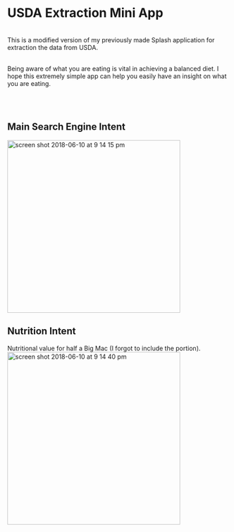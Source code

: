 # USDA Extraction Mini App
</br>
This is a modified version of my previously made Splash application for extraction the data from USDA. </br> </br>

Being aware of what you are eating is vital in achieving a balanced diet. I hope this extremely simple app can help you easily have an insight on what you are eating. 

</br></br>
## Main Search Engine Intent
<img width="392" alt="screen shot 2018-06-10 at 9 14 15 pm" src="https://user-images.githubusercontent.com/26124862/41208608-66a18a32-6cf3-11e8-96fb-765168814505.png">
</br>

## Nutrition Intent
Nutritional value for half a Big Mac (I forgot to include the portion).
</br>
<img width="392" alt="screen shot 2018-06-10 at 9 14 40 pm" src="https://user-images.githubusercontent.com/26124862/41208645-ae7b9ffa-6cf3-11e8-9273-66a21d9bc9b7.png">

